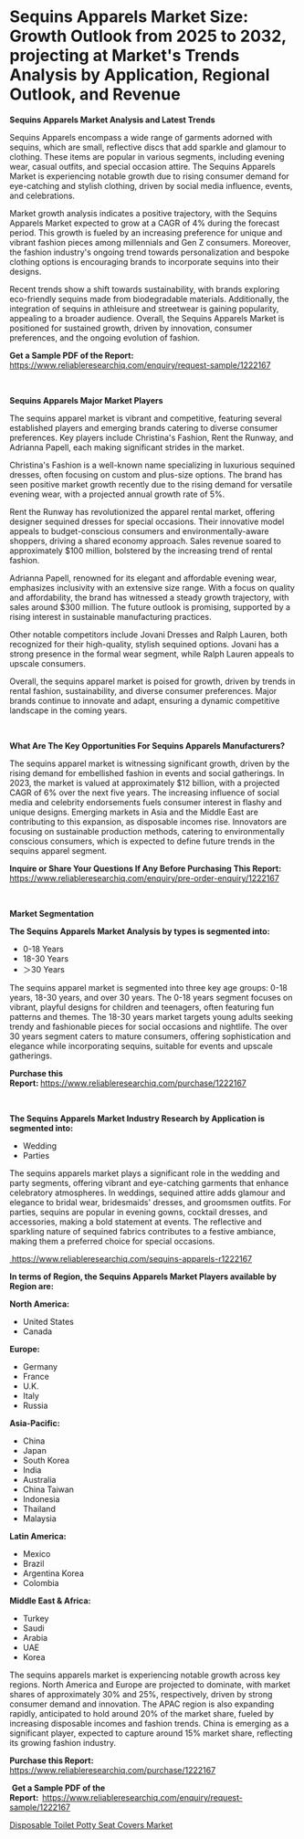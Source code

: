 <p><h1>Sequins Apparels Market Size: Growth Outlook from 2025 to 2032, projecting at Market's Trends Analysis by Application, Regional Outlook, and Revenue</h1></p><p><strong>Sequins Apparels Market Analysis and Latest Trends</strong></p>
<p><p>Sequins Apparels encompass a wide range of garments adorned with sequins, which are small, reflective discs that add sparkle and glamour to clothing. These items are popular in various segments, including evening wear, casual outfits, and special occasion attire. The Sequins Apparels Market is experiencing notable growth due to rising consumer demand for eye-catching and stylish clothing, driven by social media influence, events, and celebrations.</p><p>Market growth analysis indicates a positive trajectory, with the Sequins Apparels Market expected to grow at a CAGR of 4% during the forecast period. This growth is fueled by an increasing preference for unique and vibrant fashion pieces among millennials and Gen Z consumers. Moreover, the fashion industry's ongoing trend towards personalization and bespoke clothing options is encouraging brands to incorporate sequins into their designs.</p><p>Recent trends show a shift towards sustainability, with brands exploring eco-friendly sequins made from biodegradable materials. Additionally, the integration of sequins in athleisure and streetwear is gaining popularity, appealing to a broader audience. Overall, the Sequins Apparels Market is positioned for sustained growth, driven by innovation, consumer preferences, and the ongoing evolution of fashion.</p></p>
<p><strong>Get a Sample PDF of the Report:&nbsp;</strong> <a href="https://www.reliableresearchiq.com/enquiry/request-sample/1222167?utm_campaign=2324&utm_medium=2&utm_source=Github&utm_content=ia&utm_term=06042025&utm_id=sequins-apparels">https://www.reliableresearchiq.com/enquiry/request-sample/1222167</a></p>
<p>&nbsp;</p>
<p><strong>Sequins Apparels Major Market Players</strong></p>
<p><p>The sequins apparel market is vibrant and competitive, featuring several established players and emerging brands catering to diverse consumer preferences. Key players include Christina's Fashion, Rent the Runway, and Adrianna Papell, each making significant strides in the market.</p><p>Christina's Fashion is a well-known name specializing in luxurious sequined dresses, often focusing on custom and plus-size options. The brand has seen positive market growth recently due to the rising demand for versatile evening wear, with a projected annual growth rate of 5%.</p><p>Rent the Runway has revolutionized the apparel rental market, offering designer sequined dresses for special occasions. Their innovative model appeals to budget-conscious consumers and environmentally-aware shoppers, driving a shared economy approach. Sales revenue soared to approximately $100 million, bolstered by the increasing trend of rental fashion.</p><p>Adrianna Papell, renowned for its elegant and affordable evening wear, emphasizes inclusivity with an extensive size range. With a focus on quality and affordability, the brand has witnessed a steady growth trajectory, with sales around $300 million. The future outlook is promising, supported by a rising interest in sustainable manufacturing practices.</p><p>Other notable competitors include Jovani Dresses and Ralph Lauren, both recognized for their high-quality, stylish sequined options. Jovani has a strong presence in the formal wear segment, while Ralph Lauren appeals to upscale consumers. </p><p>Overall, the sequins apparel market is poised for growth, driven by trends in rental fashion, sustainability, and diverse consumer preferences. Major brands continue to innovate and adapt, ensuring a dynamic competitive landscape in the coming years.</p></p>
<p>&nbsp;</p>
<p><strong>What Are The Key Opportunities For Sequins Apparels Manufacturers?</strong></p>
<p><p>The sequins apparel market is witnessing significant growth, driven by the rising demand for embellished fashion in events and social gatherings. In 2023, the market is valued at approximately $12 billion, with a projected CAGR of 6% over the next five years. The increasing influence of social media and celebrity endorsements fuels consumer interest in flashy and unique designs. Emerging markets in Asia and the Middle East are contributing to this expansion, as disposable incomes rise. Innovators are focusing on sustainable production methods, catering to environmentally conscious consumers, which is expected to define future trends in the sequins apparel segment.</p></p>
<p><strong>Inquire or Share Your Questions If Any Before Purchasing This Report:</strong> <a href="https://www.reliableresearchiq.com/enquiry/pre-order-enquiry/1222167?utm_campaign=2324&utm_medium=2&utm_source=Github&utm_content=ia&utm_term=06042025&utm_id=sequins-apparels">https://www.reliableresearchiq.com/enquiry/pre-order-enquiry/1222167</a></p>
<p>&nbsp;</p>
<p><strong>Market Segmentation</strong></p>
<p><strong>The Sequins Apparels Market Analysis by types is segmented into:</strong></p>
<p><ul><li>0-18 Years</li><li>18-30 Years</li><li>＞30 Years</li></ul></p>
<p><p>The sequins apparel market is segmented into three key age groups: 0-18 years, 18-30 years, and over 30 years. The 0-18 years segment focuses on vibrant, playful designs for children and teenagers, often featuring fun patterns and themes. The 18-30 years market targets young adults seeking trendy and fashionable pieces for social occasions and nightlife. The over 30 years segment caters to mature consumers, offering sophistication and elegance while incorporating sequins, suitable for events and upscale gatherings.</p></p>
<p><strong>Purchase this Report:&nbsp;</strong><a href="https://www.reliableresearchiq.com/purchase/1222167?utm_campaign=2324&utm_medium=2&utm_source=Github&utm_content=ia&utm_term=06042025&utm_id=sequins-apparels">https://www.reliableresearchiq.com/purchase/1222167</a></p>
<p>&nbsp;</p>
<p><strong>The Sequins Apparels Market Industry Research by Application is segmented into:</strong></p>
<p><ul><li>Wedding</li><li>Parties</li></ul></p>
<p><p>The sequins apparels market plays a significant role in the wedding and party segments, offering vibrant and eye-catching garments that enhance celebratory atmospheres. In weddings, sequined attire adds glamour and elegance to bridal wear, bridesmaids' dresses, and groomsmen outfits. For parties, sequins are popular in evening gowns, cocktail dresses, and accessories, making a bold statement at events. The reflective and sparkling nature of sequined fabrics contributes to a festive ambiance, making them a preferred choice for special occasions.</p></p>
<p><a href="https://www.reliableresearchiq.com/sequins-apparels-r1222167?utm_campaign=2324&utm_medium=2&utm_source=Github&utm_content=ia&utm_term=06042025&utm_id=sequins-apparels">&nbsp;https://www.reliableresearchiq.com/sequins-apparels-r1222167</a></p>
<p><strong>In terms of Region, the Sequins Apparels Market Players available by Region are:</strong></p>
<p>
    <p> <strong> North America: </strong>
        <ul>
            <li>United States</li>
            <li>Canada</li>
        </ul>
        </p> 
    <p> <strong> Europe: </strong>
        <ul>
            <li>Germany</li>
            <li>France</li>
            <li>U.K.</li>
            <li>Italy</li>
            <li>Russia</li>
        </ul>
        </p> 
    <p> <strong> Asia-Pacific: </strong>
        <ul>
            <li>China</li>
            <li>Japan</li>
            <li>South Korea</li>
            <li>India</li>
            <li>Australia</li>
            <li>China Taiwan</li>
            <li>Indonesia</li>
            <li>Thailand</li>
            <li>Malaysia</li>
        </ul>
        </p> 
    <p> <strong> Latin America: </strong>
        <ul>
            <li>Mexico</li>
            <li>Brazil</li>
            <li>Argentina Korea</li>
            <li>Colombia</li>
        </ul>
        </p> 
    <p> <strong> Middle East & Africa: </strong>
        <ul>
            <li>Turkey</li>
            <li>Saudi</li>
            <li>Arabia</li>
            <li>UAE</li>
            <li>Korea</li>
        </ul>
    </p>
    </p>
<p><p>The sequins apparels market is experiencing notable growth across key regions. North America and Europe are projected to dominate, with market shares of approximately 30% and 25%, respectively, driven by strong consumer demand and innovation. The APAC region is also expanding rapidly, anticipated to hold around 20% of the market share, fueled by increasing disposable incomes and fashion trends. China is emerging as a significant player, expected to capture around 15% market share, reflecting its growing fashion industry.</p></p>
<p><strong>Purchase this Report: </strong><a href="https://www.reliableresearchiq.com/purchase/1222167?utm_campaign=2324&utm_medium=2&utm_source=Github&utm_content=ia&utm_term=06042025&utm_id=sequins-apparels">https://www.reliableresearchiq.com/purchase/1222167</a></p>
<p>&nbsp;<strong>Get a Sample PDF of the Report:&nbsp;&nbsp;</strong><a href="https://www.reliableresearchiq.com/enquiry/request-sample/1222167?utm_campaign=2324&utm_medium=2&utm_source=Github&utm_content=ia&utm_term=06042025&utm_id=sequins-apparels">https://www.reliableresearchiq.com/enquiry/request-sample/1222167</a></p>
<p><strong></strong></p>
<p><p><a href="https://github.com/kbollin866/Market-Research-Report-List-1/blob/main/disposable-toilet-potty-seat-covers-market.md?utm_campaign=2324&utm_medium=2&utm_source=Github&utm_content=ia&utm_term=06042025&utm_id=sequins-apparels">Disposable Toilet Potty Seat Covers Market</a></p></p>